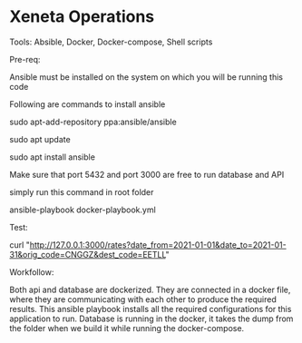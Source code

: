 # Xeneta Operations

Tools: Absible, Docker, Docker-compose, Shell scripts 

Pre-req:

Ansible must be installed on the system on which you will be running this code

Following are commands to install ansible

sudo apt-add-repository ppa:ansible/ansible

sudo apt update

sudo apt install ansible

Make sure that port 5432 and port 3000 are free to run database and API 

simply run this command in root folder 

ansible-playbook docker-playbook.yml

Test: 

curl "http://127.0.0.1:3000/rates?date_from=2021-01-01&date_to=2021-01-31&orig_code=CNGGZ&dest_code=EETLL"

Workfollow:

Both api and database are dockerized. They are connected in a docker file, where they are communicating with each other to produce the required results. 
This ansible playbook installs all the required configurations for this application to run. Database is running in the docker, it takes the dump from the folder when we build it while running the docker-compose. 

